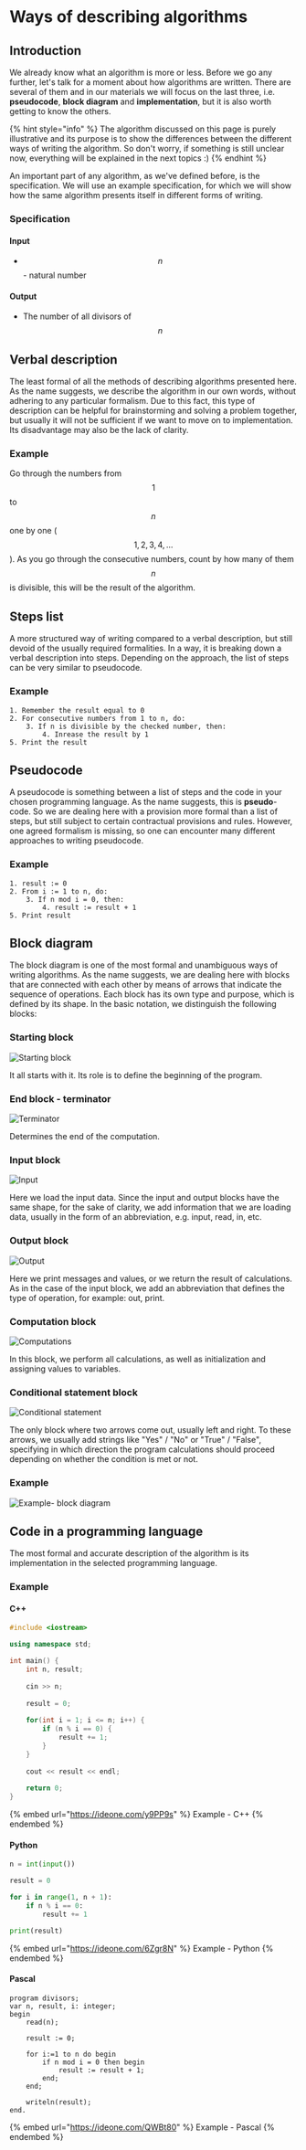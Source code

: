 # Ways of describing algorithms

## Introduction

We already know what an algorithm is more or less. Before we go any further, let's talk for a moment about how algorithms are written. There are several of them and in our materials we will focus on the last three, i.e. **pseudocode**, **block diagram** and **implementation**, but it is also worth getting to know the others.

{% hint style="info" %}
The algorithm discussed on this page is purely illustrative and its purpose is to show the differences between the different ways of writing the algorithm. So don't worry, if something is still unclear now, everything will be explained in the next topics :)
{% endhint %}

An important part of any algorithm, as we've defined before, is the specification. We will use an example specification, for which we will show how the same algorithm presents itself in different forms of writing.

### Specification

#### Input

* $$n$$ - natural number

#### Output

* The number of all divisors of $$n$$ 

## Verbal description

The least formal of all the methods of describing algorithms presented here. As the name suggests, we describe the algorithm in our own words, without adhering to any particular formalism. Due to this fact, this type of description can be helpful for brainstorming and solving a problem together, but usually it will not be sufficient if we want to move on to implementation. Its disadvantage may also be the lack of clarity.

### Example

Go through the numbers from $$1$$ to $$n$$ one by one ($$1,2,3,4,...$$). As you go through the consecutive numbers, count by how many of them $$n$$ is divisible, this will be the result of the algorithm.

## Steps list

A more structured way of writing compared to a verbal description, but still devoid of the usually required formalities. In a way, it is breaking down a verbal description into steps. Depending on the approach, the list of steps can be very similar to pseudocode.

### Example

```
1. Remember the result equal to 0
2. For consecutive numbers from 1 to n, do:
    3. If n is divisible by the checked number, then:
        4. Inrease the result by 1
5. Print the result
```

## Pseudocode

A pseudocode is something between a list of steps and the code in your chosen programming language. As the name suggests, this is **pseudo**-code. So we are dealing here with a provision more formal than a list of steps, but still subject to certain contractual provisions and rules. However, one agreed formalism is missing, so one can encounter many different approaches to writing pseudocode.

### Example

```
1. result := 0
2. From i := 1 to n, do:
    3. If n mod i = 0, then:
        4. result := result + 1
5. Print result
```

## Block diagram

The block diagram is one of the most formal and unambiguous ways of writing algorithms. As the name suggests, we are dealing here with blocks that are connected with each other by means of arrows that indicate the sequence of operations. Each block has its own type and purpose, which is defined by its shape. In the basic notation, we distinguish the following blocks:

### Starting block

![Starting block](../../.gitbook/assets/blok_start.png)

It all starts with it. Its role is to define the beginning of the program.

### End block - terminator

![Terminator](../../.gitbook/assets/blok_stop.png)

Determines the end of the computation.

### Input block

![Input](../../.gitbook/assets/blok_in.png)

Here we load the input data. Since the input and output blocks have the same shape, for the sake of clarity, we add information that we are loading data, usually in the form of an abbreviation, e.g. input, read, in, etc.

### Output block

![Output](../../.gitbook/assets/blok_out.png)

Here we print messages and values, or we return the result of calculations. As in the case of the input block, we add an abbreviation that defines the type of operation, for example: out, print.

### Computation block

![Computations](../../.gitbook/assets/blok_compute.png)

In this block, we perform all calculations, as well as initialization and assigning values to variables.

### Conditional statement block

![Conditional statement](../../.gitbook/assets/blok_if.png)

The only block where two arrows come out, usually left and right. To these arrows, we usually add strings like "Yes" / "No" or "True" / "False", specifying in which direction the program calculations should proceed depending on whether the condition is met or not.

### Example

![Example- block diagram](../../.gitbook/assets/example.png)



## Code in a programming language

The most formal and accurate description of the algorithm is its implementation in the selected programming language.

### Example

#### C++

```cpp
#include <iostream>

using namespace std;

int main() {
    int n, result;
    
    cin >> n;
    
    result = 0;
    
    for(int i = 1; i <= n; i++) {
        if (n % i == 0) {
            result += 1;
        }
    }
    
    cout << result << endl;
    
    return 0;
}
```

{% embed url="https://ideone.com/y9PP9s" %}
Example - C++
{% endembed %}

#### Python

```python
n = int(input())

result = 0

for i in range(1, n + 1):
    if n % i == 0:
        result += 1

print(result)
```

{% embed url="https://ideone.com/6Zgr8N" %}
Example - Python
{% endembed %}

#### Pascal

```
program divisors;
var n, result, i: integer;
begin
	read(n);
	
	result := 0;
	
	for i:=1 to n do begin
		if n mod i = 0 then begin
			result := result + 1;
		end;
	end;
	
	writeln(result);
end.
```

{% embed url="https://ideone.com/QWBt80" %}
Example - Pascal
{% endembed %}
